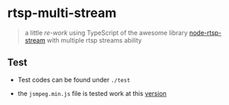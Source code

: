 # rtsp-multi-stream

> a little *re-work* using TypeScript of the awesome library [node-rtsp-stream](https://github.com/kyriesent/node-rtsp-stream) with multiple rtsp streams ability

## Test

* Test codes can be found under `./test`

* the `jsmpeg.min.js` file is tested work at this [version](https://github.com/phoboslab/jsmpeg/blob/c5fabf047f1161bcec51bca68ca7c32d377753d8/jsmpeg.min.js)
